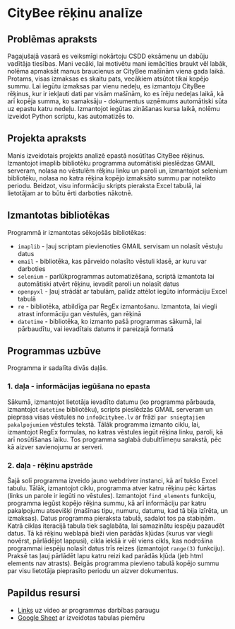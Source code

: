 # CityBee rēķinu analīze

## Problēmas apraksts

Pagajušajā vasarā es veiksmīgi nokārtoju CSDD eksāmenu un dabūju vadītāja tiesības. Mani vecāki, lai motivētu mani iemācīties braukt vēl labāk, nolēma apmaksāt manus braucienus ar CityBee mašīnām viena gada laikā. Protams, visas izmaksas es skaitu pats, vecākiem atsūtot tikai kopējo summu. Lai iegūtu izmaksas par vienu nedeļu, es izmantoju CityBee rēķinus, kur ir iekļauti dati par visām mašīnām, ko es īrēju nedeļas laikā, kā arī kopēja summa, ko samaksāju - dokumentus uzņēmums automātiski sūta uz epastu katru nedeļu. Izmantojot iegūtas zināšanas kursa laikā, nolēmu izveidot Python scriptu, kas automatizēs to.

## Projekta apraksts

Manis izveidotais projekts analizē epastā nosūtītas CityBee rēķinus. Izmantojot imaplib bibliotēku programma automātiski pieslēdzas GMAIL serveram, nolasa no vēstulēm rēķinu linku un paroli un, izmantojot selenium bibliotēku, nolasa no katra rēķina kopējo izmaksāto summu par noteikto periodu. Beidzot, visu informāciju skripts pieraksta Excel tabulā, lai lietotājam ar to būtu ērti darboties nākotnē.

## Izmantotas bibliotēkas

Programmā ir izmantotas sēkojošās bibliotēkas:
- `imaplib` - ļauj scriptam pievienoties GMAIL servisam un nolasīt vēstuļu datus
- `email` - bibliotēka, kas pārveido nolasīto vēstuli klasē, ar kuru var darboties
- `selenium` - parlūkprogrammas automatizēšana, scriptā izmantota lai automātiski atvērt rēķinu, ievadīt paroli un nolasīt datus
- `openpyxl` - ļauj strādāt ar tabulām, palīdz attēlot iegūto informāciju Excel tabulā
- `re` - bibliotēka, atbildīga par RegEx izmantošanu. Izmantota, lai viegli atrast informāciju gan vēstulēs, gan rēķinā
- `datetime` - bibliotēka, ko izmanto pašā programmas sākumā, lai pārbaudītu, vai ievadītais datums ir pareizajā formatā

## Programmas uzbūve

Programma ir sadalīta divās daļās.

### 1. daļa - informācijas iegūšana no epasta

Sākumā, izmantojot lietotāja ievadīto datumu (ko programma pārbauda, izmantojot `datetime` bibliotēku), scripts pieslēdzās GMAIL serveram un pieprasa visas vēstules no `info@citybee.lv` ar frāzi `par sniegtajiem pakalpojumiem` vēstules tekstā. Tālāk programma izmanto ciklu, lai, izmantojot RegEx formulas, no katras vēstules iegūt rēķina linku, paroli, kā arī nosūtīšanas laiku. Tos programma saglabā dubultlīmeņu sarakstā, pēc kā aizver savienojumu ar serveri.

### 2. daļa - rēķinu apstrāde

Šajā solī programma izveido jauno webdriver instanci, kā arī tukšo Excel tabulu. Tālāk, izmantojot ciklu, programma atver katru rēķinu pēc kārtas (links un parole ir iegūti no vēstules). Izmantojot `find_elements` funkciju, programma iegūst kopējo rēķina summu, kā arī informāciju par katru pakalpojumu atsevišķi (mašīnas tipu, numuru, datumu, kad tā bija izīrēta, un izmaksas). Datus programma pieraksta tabulā, sadalot tos pa stabiņām. Katrā ciklas iteracijā tabula tiek saglabāta, lai samazinātu iespēju pazaudēt datus. Tā kā rēķinu weblapā bieži vien parādās kļūdas (kurus var viegli novērst, pārlādējot lappusi), cikla iekšā ir vēl viens cikls, kas nodrošina programmai iespēju nolasīt datus trīs reizes (izmantojot `range(3)` funkciju). Praksē tas ļauj pārlādēt lapu katru reizi kad parādās kļūda (jeb html elements nav atrasts). Beigās programma pievieno tabulā kopējo summu par visu lietotāja pieprasīto periodu un aizver dokumentus.

## Papildus resursi

- [Links](https://drive.google.com/file/d/1z5zhgP6DY23nWsITECMcE7M0U6SbpBOA/view?usp=sharing) uz video ar programmas darbības paraugu
- [Google Sheet](https://docs.google.com/spreadsheets/d/1taRcFp6s7BUwJKRaFS4WjLX7NXKLE2rRN8C54KcANOM/edit?usp=sharing) ar izveidotas tabulas piemēru
